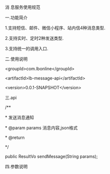 消息服务使用规范

一.功能简介

1.支持短信、邮件、微信小程序、站内信4种消息类型.



2.支持实时、定时2种发送类型.



3.支持统一的调用入口.



二.使用说明

&lt;groupId&gt;com.lbonline&lt;/groupId&gt;

&lt;artifactId&gt;lb-message-api&lt;/artifactId&gt;

&lt;version&gt;0.0.1-SNAPSHOT&lt;/version&gt;

三.api

/\*\*

 \* 发送消息通知

 \* @param params 消息内容,json格式

 \* @return

 \*/

public ResultVo sendMessage\(String params\);

四.参数说明

